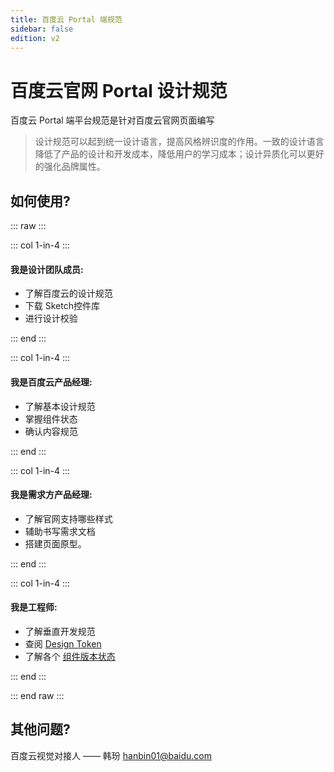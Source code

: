 ```yaml
---
title: 百度云 Portal 端规范
sidebar: false
edition: v2
---
```


# 百度云官网 Portal 设计规范

百度云 Portal 端平台规范是针对百度云官网页面编写

>设计规范可以起到统一设计语言，提高风格辨识度的作用。一致的设计语言降低了产品的设计和开发成本，降低用户的学习成本；设计异质化可以更好的强化品牌属性。

## 如何使用?

::: raw :::

::: col 1-in-4 :::

#### 我是设计团队成员:

- 了解百度云的设计规范
- 下载 Sketch控件库 
- 进行设计校验

::: end :::

::: col 1-in-4 :::

#### 我是百度云产品经理:

- 了解基本设计规范
- 掌握组件状态
- 确认内容规范

::: end :::


::: col 1-in-4 :::

#### 我是需求方产品经理:

- 了解官网支持哪些样式
- 辅助书写需求文档
- 搭建页面原型。

::: end :::

::: col 1-in-4 :::

#### 我是工程师:

- 了解垂直开发规范
- 查阅 [Design Token](./DesignToken.html) 
- 了解各个 [组件版本状态](./CMS.html)

::: end :::

::: end raw :::



## 其他问题?

百度云视觉对接人 —— 韩玢 <hanbin01@baidu.com> 